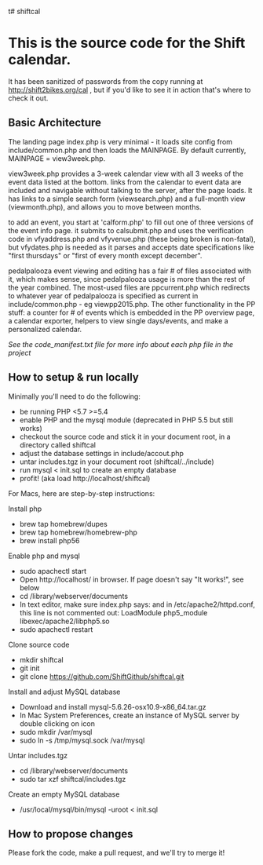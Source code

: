 t# shiftcal

This is the source code for the Shift calendar.
===============================================

It has been sanitized of passwords from the copy running at http://shift2bikes.org/cal , but if you'd like to see it in action that's where to check it out.

Basic Architecture
------------------

The landing page index.php is very minimal - it loads site config from include/common.php and then loads the MAINPAGE.  By default currently, MAINPAGE = view3week.php.

view3week.php provides a 3-week calendar view with all 3 weeks of the event data listed at the bottom.  links from the calendar to event data are included and navigable without talking to the server, after the page loads.  It has links to a simple search form (viewsearch.php) and a full-month view (viewmonth.php), and allows you to move between months.

to add an event, you start at 'calform.php' to fill out one of three versions of the event info page.  it submits to calsubmit.php and uses the verification code in vfyaddress.php and vfyvenue.php (these being broken is non-fatal), but vfydates.php is needed as it parses and accepts date specifications like "first thursdays" or "first of every month except december".

pedalpalooza event viewing and editing has a fair # of files associated with it, which makes sense, since pedalpalooza usage is more than the rest of the year combined.  The most-used files are ppcurrent.php which redirects to whatever year of pedalpalooza is specified as current in include/common.php - eg viewpp2015.php.  The other functionality in the PP stuff: a counter for # of events which is embedded in the PP overview page, a calendar exporter, helpers to view single days/events, and make a personalized calendar.

*See the code_manifest.txt file for more info about each php file in the project*

How to setup & run locally
--------------------------

Minimally you'll need to do the following:

- be running PHP <5.7 >=5.4
- enable PHP and the mysql module (deprecated in PHP 5.5 but still works)
- checkout the source code and stick it in your document root, in a directory called shiftcal
- adjust the database settings in include/accout.php
- untar includes.tgz in your document root (shiftcal/../include)
- run mysql < init.sql to create an empty database
- profit! (aka load http://localhost/shiftcal)

For Macs, here are step-by-step instructions:

Install php
- brew tap homebrew/dupes
- brew tap homebrew/homebrew-php
- brew install php56

Enable php and mysql
- sudo apachectl start
- Open http://localhost/ in browser. If page doesn't say "It works!", see below 
- cd /library/webserver/documents
- In text editor, make sure index.php says: <?php phpinfo(); ?> and in /etc/apache2/httpd.conf, this line is not commented out: LoadModule php5_module libexec/apache2/libphp5.so
- sudo apachectl restart

Clone source code
- mkdir shiftcal
- git init
- git clone https://github.com/ShiftGithub/shiftcal.git

Install and adjust MySQL database
- Download and install mysql-5.6.26-osx10.9-x86_64.tar.gz
- In Mac System Preferences, create an instance of MySQL server by double clicking on icon
- sudo mkdir /var/mysql
- sudo ln -s /tmp/mysql.sock /var/mysql

Untar includes.tgz
- cd /library/webserver/documents
- sudo tar xzf shiftcal/includes.tgz

Create an empty MySQL database
- /usr/local/mysql/bin/mysql -uroot < init.sql


How to propose changes
----------------------

Please fork the code, make a pull request, and we'll try to merge it!

